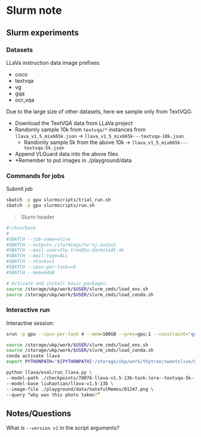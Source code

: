 # Slurm note


## Slurm experiments

### Datasets

LLaVa instruction data image prefixes:
- coco
- textvqa
- vg
- gqa
- ocr_vqa

Due to the large size of other datasets, here we sample only from TextVQG:
- Download the TextVQA data from LLaVa project
- Randomly sample 10k from `textvqa/*` instances from `llava_v1_5_mix665k.json` -> `llava_v1_5_mix665k---textvqa-10k.json`
    - Randomly sample 5k from the above 10k -> `llava_v1_5_mix665k---textvqa-5k.json`
- Append VLGuard data into the above files
- *Remember to put images in ./playground/data


### Commands for jobs

Submit job
```bash
sbatch -p gpu slurmscripts/trial_run.sh
sbatch -p gpu slurmscripts/run.sh
```

> Slurm header

```bash
#!/bin/bash
#
#SBATCH --job-name=olive
#SBATCH --output=./slurmlogs/%x-%j.output
#SBATCH --mail-user=thy.tran@tu-darmstadt.de
#SBATCH --mail-type=ALL
#SBATCH --ntasks=1
#SBATCH --cpus-per-task==8
#SBATCH --mem=64GB

# Activate and install basic packages.
source /storage/ukp/work/$USER/slurm_cmds/load_env.sh
source /storage/ukp/work/$USER/slurm_cmds/load_conda.sh
```


### Interactive run

Interactive session:
```bash
srun -p gpu --cpus-per-task 4 --mem=100GB --gres=gpu:1 --constraint="gpu_model:a6000" --pty bash
```

```bash
source /storage/ukp/work/$USER/slurm_cmds/load_env.sh
source /storage/ukp/work/$USER/slurm_cmds/load_conda.sh
conda activate llava
export PYTHONPATH="${PYTHONPATH}:/storage/ukp/work/thytran/sweetolive/LLaVA_Attack"
```


```bash
python llava/eval/run_llava.py \
--model-path ./checkpoints/78076-llava-v1.5-13b-task-lora--textvqa-5k--vlguard \
--model-base liuhaotian/llava-v1.5-13b \
--image-file ./playground/data/hatefulMemes/01247.png \
--query “why was this photo taken?”
```

## Notes/Questions

What is `--version v1` in the script arguments?

